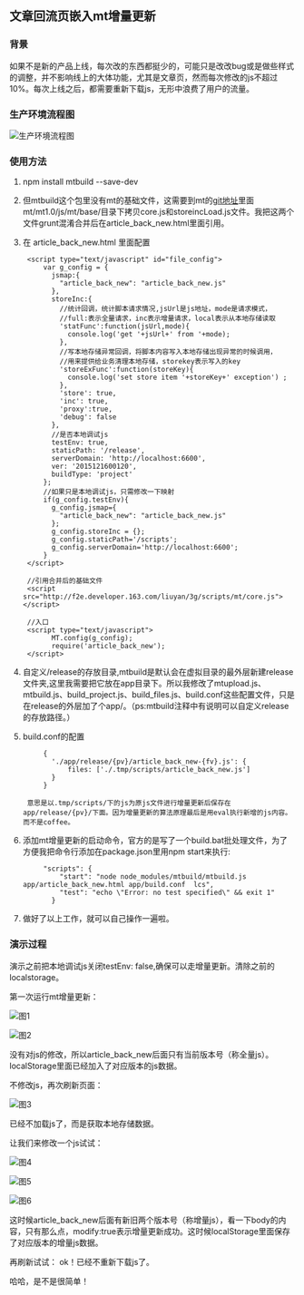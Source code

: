 ## 文章回流页嵌入mt增量更新

### 背景

如果不是新的产品上线，每次改的东西都挺少的，可能只是改改bug或是做些样式的调整，并不影响线上的大体功能，尤其是文章页，然而每次修改的js不超过10%。每次上线之后，都需要重新下载js，无形中浪费了用户的流量。

### 生产环境流程图

![生产环境流程图](https://github.com/liuyan5258/mt_article_back_new/blob/master/step01.png?raw=true)

### 使用方法

1. npm install mtbuild --save-dev
2. 但mtbuild这个包里没有mt的基础文件，这需要到mt的[git地址](https://github.com/mtjs/mt)里面mt/mt1.0/js/mt/base/目录下拷贝core.js和storeincLoad.js文件。我把这两个文件grunt混淆合并后在article\_back_new.html里面引用。
3. 在 article\_back_new.html 里面配置

        <script type="text/javascript" id="file_config">
            var g_config = {
              jsmap:{
                "article_back_new": "article_back_new.js"
              },
              storeInc:{
                //统计回调，统计脚本请求情况,jsUrl是js地址，mode是请求模式，
                //full:表示全量请求，inc表示增量请求，local表示从本地存储读取
                'statFunc':function(jsUrl,mode){
                  console.log('get '+jsUrl+' from '+mode);
                },
                //写本地存储异常回调，将脚本内容写入本地存储出现异常的时候调用，
                //用来提供给业务清理本地存储，storekey表示写入的key
                'storeExFunc':function(storeKey){
                  console.log('set store item '+storeKey+' exception') ;
                },
                'store': true,
                'inc': true,
                'proxy':true,
                'debug': false
              },
              //是否本地调试js
              testEnv: true,
              staticPath: '/release',
              serverDomain: 'http://localhost:6600',
              ver: '2015121600120',
              buildType: 'project'
            };
            //如果只是本地调试js，只需修改一下映射
            if(g_config.testEnv){
              g_config.jsmap={
                "article_back_new": "article_back_new.js"
              };
              g_config.storeInc = {};
              g_config.staticPath='/scripts';
              g_config.serverDomain='http://localhost:6600';
            }
        </script>
    
        //引用合并后的基础文件
        <script src="http://f2e.developer.163.com/liuyan/3g/scripts/mt/core.js"></script>
    
        //入口
        <script type="text/javascript">
              MT.config(g_config);
              require('article_back_new');
        </script>

4. 自定义/release的存放目录,mtbuild是默认会在虚拟目录的最外层新建release文件夹,这里我需要把它放在app目录下。所以我修改了mtupload.js、mtbuild.js、build_project.js、build_files.js、build.conf这些配置文件，只是在release的外层加了个app/。（ps:mtbuild注释中有说明可以自定义release的存放路径。）
5. build.conf的配置

            {
              './app/release/{pv}/article_back_new-{fv}.js': {
                  files: ['./.tmp/scripts/article_back_new.js']
              }
            }
            
        意思是以.tmp/scripts/下的js为原js文件进行增量更新后保存在app/release/{pv}/下面。因为增量更新的算法原理最后是用eval执行新增的js内容。而不是coffee。

6. 添加mt增量更新的启动命令，官方的是写了一个build.bat批处理文件，为了方便我把命令行添加在package.json里用npm start来执行:

            "scripts": {
                "start": "node node_modules/mtbuild/mtbuild.js app/article_back_new.html app/build.conf  lcs",
                "test": "echo \"Error: no test specified\" && exit 1"
              }

7. 做好了以上工作，就可以自己操作一遍啦。

### 演示过程

演示之前把本地调试js关闭testEnv: false,确保可以走增量更新。清除之前的localstorage。

第一次运行mt增量更新：

![图1](https://github.com/liuyan5258/mt_article_back_new/blob/master/result01.png?raw=true)

![图2](https://github.com/liuyan5258/mt_article_back_new/blob/master/result02.png?raw=true)

没有对js的修改，所以article\_back_new后面只有当前版本号（称全量js）。localStorage里面已经加入了对应版本的js数据。

不修改js，再次刷新页面：

![图3](https://github.com/liuyan5258/mt_article_back_new/blob/master/result03.png?raw=true)

已经不加载js了，而是获取本地存储数据。

让我们来修改一个js试试：

![图4](https://github.com/liuyan5258/mt_article_back_new/blob/master/result04.png?raw=true)

![图5](https://github.com/liuyan5258/mt_article_back_new/blob/master/result05.png?raw=true)

![图6](https://github.com/liuyan5258/mt_article_back_new/blob/master/result06.png?raw=true)

这时候article\_back_new后面有新旧两个版本号（称增量js），看一下body的内容，只有那么点，modify:true表示增量更新成功。这时候localStorage里面保存了对应版本的增量js数据。

再刷新试试：
ok！已经不重新下载js了。

哈哈，是不是很简单！
